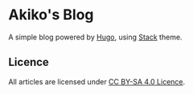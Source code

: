 # Akiko's Blog

A simple blog powered by [Hugo](https://gohugo.io), using [Stack](https://github.com/CaiJimmy/hugo-theme-stack) theme.

## Licence

All articles are licensed under [CC BY-SA 4.0 Licence](https://creativecommons.org/licenses/by-sa/4.0/).
